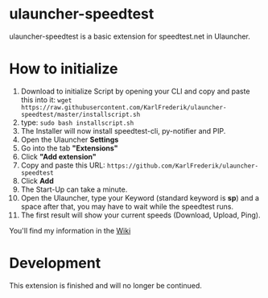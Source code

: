 # ulauncher-speedtest

ulauncher-speedtest is a basic extension for speedtest.net in Ulauncher.

# How to initialize
1. Download to initialize Script by opening your CLI and copy and paste this into it: `wget https://raw.githubusercontent.com/KarlFrederik/ulauncher-speedtest/master/installscript.sh`
2. type: `sudo bash installscript.sh`
3. The Installer will now install speedtest-cli, py-notifier and PIP.
4. Open the Ulauncher **Settings**
5. Go into the tab **"Extensions"**
6. Click **"Add extension"**
7. Copy and paste this URL: `https://github.com/KarlFrederik/ulauncher-speedtest`
8. Click **Add**
9. The Start-Up can take a minute.
10. Open the Ulauncher, type your Keyword (standard keyword is **sp**) and a space after that, you may have to wait while the speedtest runs.
11. The first result will show your current speeds (Download, Upload, Ping).

You'll find my information in the [Wiki](https://github.com/KarlFrederik/ulauncher-speedtest/wiki)


# Development
This extension is finished and will no longer be continued.
